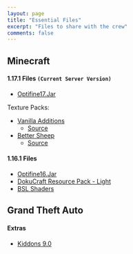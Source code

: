 ```yaml
---
layout: page
title: "Essential Files"
excerpt: "Files to share with the crew"
comments: false
---
```


## Minecraft

#### 1.17.1 Files `(Current Server Version)`
- <a href="http://dostresamigoz.club/assets/OptiFine17.jar"> Optifine17.Jar</a>

Texture Packs:
- <a href="http://dostresamigoz.club/assets/Vanilla_Additions.zip">Vanilla Additions</a>
  + <a href="https://planetminecraft.com/texture-pack/justtimm-s-vanilla-additions/">Source</a>
- <a href="http://dostresamigoz.club/assets/bettersheep.zip">Better Sheep</a>
  + <a href="https://www.planetminecraft.com/texture-pack/bettersheep-resource-pack-requires-optifine/">Source</a>


#### 1.16.1 Files
- <a href="http://dostresamigoz.club/assets/OptiFine16.jar"> Optifine16.Jar</a>
- <a href="http://dostresamigoz.club/assets/Dokucraft-16-Light.zip"> DokuCraft Resource Pack - Light</a>
- <a href="http://dostresamigoz.club/assets/BSL8.zip"> BSL Shaders</a>



## Grand Theft Auto
#### Extras
- <a href="http://dostresamigoz.club/assets/kiddons.zip">Kiddons 9.0</a>
